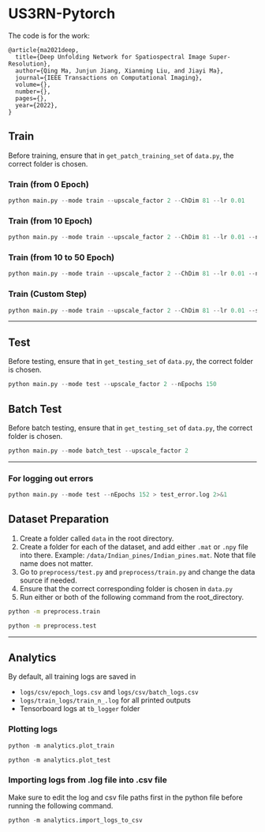 # US3RN-Pytorch
The code is for the work:

```
@article{ma2021deep,
  title={Deep Unfolding Network for Spatiospectral Image Super-Resolution},
  author={Qing Ma, Junjun Jiang, Xianming Liu, and Jiayi Ma},
  journal={IEEE Transactions on Computational Imaging},
  volume={},
  number={},
  pages={},
  year={2022},
}
```



## Train
Before training, ensure that in `get_patch_training_set` of `data.py`, the correct folder is chosen.

### Train (from 0 Epoch)
```python
python main.py --mode train --upscale_factor 2 --ChDim 81 --lr 0.01
```

### Train (from 10 Epoch)
```python
python main.py --mode train --upscale_factor 2 --ChDim 81 --lr 0.01 --nEpochs 10
```

### Train (from 10 to 50 Epoch)
```python
python main.py --mode train --upscale_factor 2 --ChDim 81 --lr 0.01 --nEpochs 10 --endEpochs 50
```

### Train (Custom Step)
```python
python main.py --mode train --upscale_factor 2 --ChDim 81 --lr 0.01 --save_step 1 --nEpochs 10 --endEpochs 20
```
-----

## Test
Before testing, ensure that in `get_testing_set` of `data.py`, the correct folder is chosen.

```python
python main.py --mode test --upscale_factor 2 --nEpochs 150
```

## Batch Test
Before batch testing, ensure that in `get_testing_set` of `data.py`, the correct folder is chosen.

```python
python main.py --mode batch_test --upscale_factor 2
```
-----

### For logging out errors
```python
python main.py --mode test --nEpochs 152 > test_error.log 2>&1
```

## Dataset Preparation
1. Create a folder called `data` in the root directory.
2. Create a folder for each of the dataset, and add either `.mat` or `.npy` file into there.
Example: `/data/Indian_pines/Indian_pines.mat`. Note that file name does not matter.
3. Go to `preprocess/test.py` and `preprocess/train.py` and change the data source if needed. 
4. Ensure that the correct corresponding folder is chosen in `data.py`
5. Run either or both of the following command from the root_directory.
```bash
python -m preprocess.train
```


```bash
python -m preprocess.test
```
-----


## Analytics
By default, all training logs are saved in
- `logs/csv/epoch_logs.csv` and `logs/csv/batch_logs.csv`
- `logs/train_logs/train_n_.log` for all printed outputs
- Tensorboard logs at `tb_logger` folder

### Plotting logs
```python
python -m analytics.plot_train
```

```python
python -m analytics.plot_test
```

### Importing logs from .log file into .csv file
Make sure to edit the log and csv file paths first in the python file before running the following command.

```python
python -m analytics.import_logs_to_csv
```


